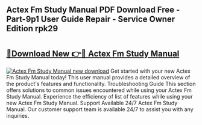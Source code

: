 ## Actex Fm Study Manual PDF Download Free - Part-9p1 User Guide Repair - Service Owner Edition rpk29

# <h2><a href="http://bc36976.oget.top/?id=Actex+Fm+Study+Manual">🔗Download New 👉🔴 Actex Fm Study Manual</a></h2>

[![Actex Fm Study Manual new download](https://i.imgur.com/5g1atiW.png)](http://bc36976.oget.top/?id=Actex+Fm+Study+Manual)
Get started with your new Actex Fm Study Manual today! This user manual provides a detailed overview of the product's features and functionality. Troubleshooting Guide This section offers solutions to common issues encountered while using your Actex Fm Study Manual. Experience the efficiency of list of features while using your new Actex Fm Study Manual. Support Available 24/7 Actex Fm Study Manual. Our customer support team is available 24/7 to assist you with any inquiries.
